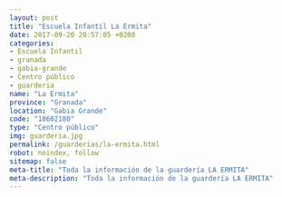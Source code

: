 ```yaml
---
layout: post
title: "Escuela Infantil La Ermita"
date: 2017-09-20 20:57:05 +0200
categories:
- Escuela Infantil
- granada
- gabia-grande
- Centro público
- guarderia
name: "La Ermita"
province: "Granada"
location: "Gabia Grande"
code: "18602180"
type: "Centro público"
img: guarderia.jpg
permalink: /guarderias/la-ermita.html
robot: noindex, follow
sitemap: false
meta-title: "Toda la información de la guardería LA ERMITA"
meta-description: "Toda la información de la guardería LA ERMITA"
---
```

